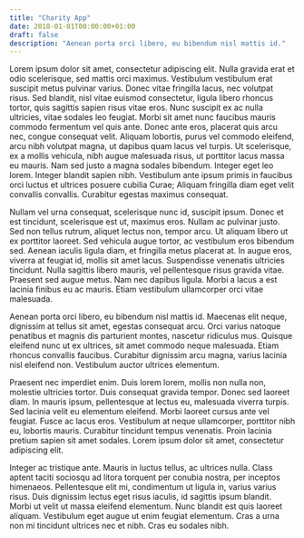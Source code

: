 ```yaml
---
title: "Charity App"
date: 2018-01-01T00:00:00+01:00
draft: false
description: "Aenean porta orci libero, eu bibendum nisl mattis id."
---
```

Lorem ipsum dolor sit amet, consectetur adipiscing elit. Nulla gravida erat et odio scelerisque, sed mattis orci maximus. Vestibulum vestibulum erat suscipit metus pulvinar varius. Donec vitae fringilla lacus, nec volutpat risus. Sed blandit, nisl vitae euismod consectetur, ligula libero rhoncus tortor, quis sagittis sapien risus vitae eros. Nunc suscipit ex ac nulla ultricies, vitae sodales leo feugiat. Morbi sit amet nunc faucibus mauris commodo fermentum vel quis ante. Donec ante eros, placerat quis arcu nec, congue consequat velit. Aliquam lobortis, purus vel commodo eleifend, arcu nibh volutpat magna, ut dapibus quam lacus vel turpis. Ut scelerisque, ex a mollis vehicula, nibh augue malesuada risus, ut porttitor lacus massa eu mauris. Nam sed justo a magna sodales bibendum. Integer eget leo lorem. Integer blandit sapien nibh. Vestibulum ante ipsum primis in faucibus orci luctus et ultrices posuere cubilia Curae; Aliquam fringilla diam eget velit convallis convallis. Curabitur egestas maximus consequat.

Nullam vel urna consequat, scelerisque nunc id, suscipit ipsum. Donec et est tincidunt, scelerisque est ut, maximus eros. Nullam ac pulvinar justo. Sed non tellus rutrum, aliquet lectus non, tempor arcu. Ut aliquam libero ut ex porttitor laoreet. Sed vehicula augue tortor, ac vestibulum eros bibendum sed. Aenean iaculis ligula diam, et fringilla metus placerat at. In augue eros, viverra at feugiat id, mollis sit amet lacus. Suspendisse venenatis ultricies tincidunt. Nulla sagittis libero mauris, vel pellentesque risus gravida vitae. Praesent sed augue metus. Nam nec dapibus ligula. Morbi a lacus a est lacinia finibus eu ac mauris. Etiam vestibulum ullamcorper orci vitae malesuada.

Aenean porta orci libero, eu bibendum nisl mattis id. Maecenas elit neque, dignissim at tellus sit amet, egestas consequat arcu. Orci varius natoque penatibus et magnis dis parturient montes, nascetur ridiculus mus. Quisque eleifend nunc ut ex ultrices, sit amet commodo neque malesuada. Etiam rhoncus convallis faucibus. Curabitur dignissim arcu magna, varius lacinia nisl eleifend non. Vestibulum auctor ultrices elementum.

Praesent nec imperdiet enim. Duis lorem lorem, mollis non nulla non, molestie ultricies tortor. Duis consequat gravida tempor. Donec sed laoreet diam. In mauris ipsum, pellentesque at lectus eu, malesuada viverra turpis. Sed lacinia velit eu elementum eleifend. Morbi laoreet cursus ante vel feugiat. Fusce ac lacus eros. Vestibulum at neque ullamcorper, porttitor nibh eu, lobortis mauris. Curabitur tincidunt tempus venenatis. Proin lacinia pretium sapien sit amet sodales. Lorem ipsum dolor sit amet, consectetur adipiscing elit.

Integer ac tristique ante. Mauris in luctus tellus, ac ultrices nulla. Class aptent taciti sociosqu ad litora torquent per conubia nostra, per inceptos himenaeos. Pellentesque elit mi, condimentum ut ligula in, varius varius risus. Duis dignissim lectus eget risus iaculis, id sagittis ipsum blandit. Morbi ut velit ut massa eleifend elementum. Nunc blandit est quis laoreet aliquam. Vestibulum eget augue ut enim feugiat elementum. Cras a urna non mi tincidunt ultrices nec et nibh. Cras eu sodales nibh.